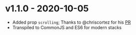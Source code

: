 # v1.1.0 - 2020-10-05
- Added prop `scrolling`; Thanks to @chriscortez for his [PR](https://github.com/xurei/react-jotform-embed/pull/2)
- Transpiled to CommonJS and ES6 for modern stacks
